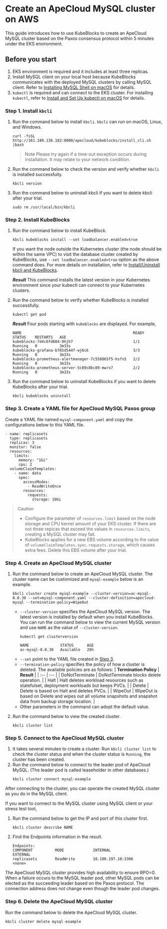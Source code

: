 # Create an ApeCloud MySQL cluster on AWS

This guide introduces how to use KubeBlocks to create an ApeCloud MySQL cluster based on the Paxos consensus protocol within 5 minutes under the EKS environment.

## Before you start

1. EKS environment is required and it includes at least three replicas.
2. Install MySQL client on your local host because KubeBlocks communicates with the deployed MySQL clusters by calling MySQL client. Refer to [Installing MySQL Shell on macOS](https://dev.mysql.com/doc/mysql-shell/8.0/en/mysql-shell-install-macos-quick.html) for details.
3. `kubectl` is required and can connect to the EKS cluster. For installing `kubectl`, refer to [Install and Set Up kubectl on macOS](https://kubernetes.io/docs/tasks/tools/install-kubectl-macos/) for details.

### Step 1. Install `kbcli`

1. Run the command below to install `kbcli`. `kbcli` can run on macOS, Linux, and Windows.
   ```
   curl -fsSL http://161.189.136.182:8000/apecloud/kubeblocks/install_cli.sh |bash
   ```
   > Note
   > Please try again if a time-out exception occurs during installation. It may relate to your network condition.
2. Run the command below to check the version and verify whether `kbcli` is installed successfully.
   ```
   kbcli version
   ```
3. Run the command below to uninstall kbcli  if you want to delete kbcli after your trial.
   ```
   sudo rm /usr/local/bin/kbcli
   ```

### Step 2. Install KubeBlocks

1. Run the command below to install KubeBlock.
   ```
   kbcli kubeblocks install --set loadbalancer.enabled=true
   ```

   If you want the node outside the Kubernetes cluster (the node should be within the same VPC) to visit the database cluster created by KubeBlocks, use `--set loadbalancer.enabled=true` option as the above command does. For more details on installation, refer to [Install/Uninstall kbcli and KubeBlocks](../install_kbcli_kubeblocks/install_and_unistall_kbcli_and_kubeblocks.md).

   ***Result***
   This command installs the latest version in your Kubernetes environment since your kubectl can connect to your Kubernetes clusters.

2. Run the command below to verify whether KubeBlocks is installed successfully.
   ```
   kubectl get pod
   ```

   ***Result***
   Four pods starting with `kubeblocks` are displayed. For example,
   ```
   NAME                                                  READY   STATUS    RESTARTS   AGE
   kubeblocks-7d4c6fd684-9hjh7                           1/1     Running   0          3m33s
   kubeblocks-grafana-b765d544f-wj6c6                    3/3     Running   0          3m33s
   kubeblocks-prometheus-alertmanager-7c558865f5-hsfn5   2/2     Running   0          3m33s
   kubeblocks-prometheus-server-5c89c8bc89-mwrx7         2/2     Running   0          3m33s

3. Run the command below to uninstall KubeBlocks if you want to delete KubeBlocks after your trial.
   ```
   kbcli kubeblocks uninstall
   ```

### Step 3. Create a YAML file for ApeCloud MySQL Paxos group

Create a YAML file named `mysql-component.yaml` and copy the configurations below to this YAML file.
```
- name: replicasets
  type: replicasets
  replicas: 3
  monitor: false
  resources:
    limits:
      memory: "1Gi"
      cpu: 2
  volumeClaimTemplates:
    - name: data
      spec:
        accessModes:
          - ReadWriteOnce
        resources:
          requests:
            storage: 10Gi
```

> Caution
> * Configure the parameter of `resources.limit` based on the node storage and CPU kernel amount of your EKS cluster. If there are not three repicas that exceed the values in `resources.limits`, creating a MySQL cluster may fail.
> * KubeBlocks applies for a new EBS volume according to the value of `volumeClaimTemplates.spec.requests.storage`, which causes extra fees. Delete this EBS volume after your trial.

### Step 4. Create an ApeCloud MySQL cluster

1. Run the command below to create an ApeCloud MySQL cluster. The cluster name can be customized and `mysql-example` below is an example.
   ```
   kbcli cluster create mysql-example --cluster-version=ac-mysql-8.0.30 --set=mysql-component.yaml --cluster-definition=apecloud-mysql --termination-policy=WipeOut
   ```

   * `--cluster-version` specifies the ApeCloud MySQL version. The latest version is installed by default when you install KubeBlocks. You can run the command below to view the current MySQL version and use `NAME` as the value of `--cluster-version`.
     ```
     kubectl get clusterversion

     NAME              STATUS      AGE
     ac-mysql-8.0.30   Available   28h
     ```
   * `--set` point to the YAML file created in [Step 3](#step-3-create-a-yaml-file-for-apecloud-mysql-paxos-group).
   * `--termination-policy` specifies the policy of how a cluster is deleted. The available policies are as follows:
     | **Termination Policy**  | **Result**   |
     | :--                     | :--          |
     | DoNotTerminate          | DoNotTerminate blocks delete operation. |
     | Halt                    | Halt deletes workload resources such as statefulset, deployment workloads but keeps PVCs. |
     | Delete                  | Delete is based on Halt and deletes PVCs. |
     | WipeOut                 | WipeOut is based on Delete and wipes out all volume snapshots and snapshot data from backup storage location. |
   * Other parameters in the command can adopt the default value.

2. Run the command below to view the created cluster.
   ```
   kbcli cluster list
   ```

### Step 5. Connect to the ApeCloud MySQL cluster

1. It takes several minutes to create a cluster. Run `kbcli cluster list` to check the cluster status and when the cluster status is `Running`, the cluster has been created. 
2. Run the command below to connect to the leader pod of ApeCloud MySQL. (The leader pod is called leaseholder in other databases.)
   ```
   kbcli cluster connect mysql-example
   ```

After connecting to the cluster, you can operate the created MySQL cluster as you do in the MySQL client.

If you want to connect to the MySQL cluster using MySQL client or your stress test tool, 
1. Run the command below to get the IP and port of this cluster first. 
   ```
   kbcli cluster describe NAME
   ```
2. Find the Endpoints information in the result.
   ```
   Endpoints:
   COMPONENT          MODE             INTERNAL                  EXTERNAL        
   replicasets        ReadWrite        10.100.197.10:3306        <none>
   ```

The ApeCloud MySQL cluster provides high availability to ensure RPO=0. When a failure occurs to the MySQL leader pod, other MySQL pods can be elected as the succeeding leader based on the Paxos protocol. The connection address does not change even though the leader pod changes.

### Step 6. Delete the ApeCloud MySQL cluster
Run the command below to delete the ApeCloud MySQL cluster.
```
kbcli cluster delete mysql-example
```